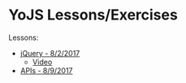 # YoJS Lessons/Exercises

Lessons:   
- [jQuery - 8/2/2017](https://github.com/YoJS/lesson-materials/tree/master/jquery)  
    - [Video](https://www.youtube.com/watch?v=z6lEkN2nsZ8)  
- [APIs - 8/9/2017](https://github.com/YoJS/lesson-materials/tree/master/api)  